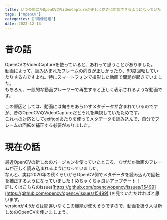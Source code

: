 ```yaml
---
title: いつの間にかOpenCVのVideoCaptureが正しく向きに対応できるようになっていた
tags: ["OpenCV"] 
categories: ["画像処理"]
date: 2022-12-13
---
```


# 昔の話
OpenCVのVideoCaptureを使っていると、あれって思うことがありました。  
動画によって、読み込まれたフレームの向きが正しかったり、90度回転していたりするんですよね。特にスマートフォンで撮影した動画で問題が起きていました。  
もちろん、一般的な動画プレーヤーで再生すると正しく表示されるような動画です。

この原因としては、動画には向きをあらわすメタデータが含まれているのですが、昔のOpenCVのVideoCaptureだとそれを無視していたためです。  
これへの対応として[exiftool](https://exiftool.org/)あたりを使ってメタデータを読み込んで、自分でフレームの回転を補正する必要がありました。

# 現在の話
最近OpenCVの新しめのバージョンを使っていたところ、なぜだか動画のフレームが正しく読み込まれるようになっていました。  
なんと、実は2020年の秋くらいからOpenCV側でメタデータを読み込んで回転を補正するようになっていました！めちゃくちゃ良いアップデート！  
詳しくはこちらのissue([https://github.com/opencv/opencv/issues/15499](https://github.com/opencv/opencv/issues/15499) )を見ていただければと思います。  
versionが4.5からは間違いなくこの機能が使えそうですので、動画を扱う人は新しめのOpenCVを使いましょう。
